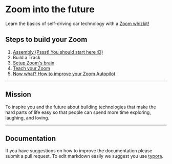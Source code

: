 # Zoom into the future

Learn the basics of self-driving car technology with a [Zoom whizkit!](https://whiz.fun)

## Steps to build your Zoom

1. [Assembly (Pssst! You should start here :D)](guide/assembly.md)
2. Build a Track
3. [Setup Zoom's brain](guide/setup.md)
4. [Teach your Zoom](guide/train.md)
5. [Now what? How to improve your Zoom Autopilot](guide/autopilot.md)

-------------------------------------------

## Mission 

To inspire you and the future about building technologies that make the hard parts of life easy so that people can spend more time exploring, laughing, and loving.

-------------------------------------------
## Documentation

If you have suggestions on how to improve the documentation please submit a pull request. To edit markdown easily we suggest you use [typora](https://typora.io).
